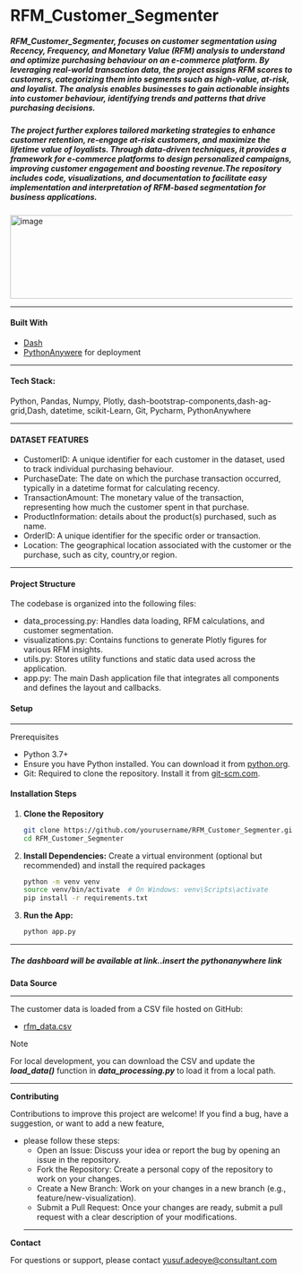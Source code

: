 # RFM_Customer_Segmenter
##### RFM_Customer_Segmenter, focuses on customer segmentation using Recency, Frequency, and Monetary Value (RFM) analysis to understand and optimize purchasing behaviour on an e-commerce platform. By leveraging real-world transaction data, the project assigns RFM scores to customers, categorizing them into segments such as high-value, at-risk, and loyalist. The analysis enables businesses to gain actionable insights into customer behaviour, identifying trends and patterns that drive purchasing decisions.
##### The project further explores tailored marketing strategies to enhance customer retention, re-engage at-risk customers, and maximize the lifetime value of loyalists. Through data-driven techniques, it provides a framework for e-commerce platforms to design personalized campaigns, improving customer engagement and boosting revenue.The repository includes code, visualizations, and documentation to facilitate easy implementation and interpretation of RFM-based segmentation for business applications.


 <img width="700" height="149" alt="image" src="https://github.com/user-attachments/assets/04d168b2-237c-4712-9a76-87600646a33f" />

---
#### Built With
- [Dash](https://dash.plotly.com/)
- [PythonAnywere](https://pythonanywhere.com/) for deployment
---
#### Tech Stack:
Python, Pandas, Numpy, Plotly, dash-bootstrap-components,dash-ag-grid,Dash, datetime, scikit-Learn, Git, Pycharm, PythonAnywhere

---
#### DATASET FEATURES
- CustomerID: A unique identifier for each customer in the dataset, used to track individual purchasing behaviour.
- PurchaseDate: The date on which the purchase transaction occurred, typically in a datetime format for calculating recency.
- TransactionAmount: The monetary value of the transaction, representing how much the customer spent in that purchase.
- ProductInformation:  details about the product(s) purchased, such as name.
- OrderID: A unique identifier for the specific order or transaction.
- Location: The geographical location associated with the customer or the purchase, such as city, country,or region.
---
  
#### Project Structure
The codebase is organized into the following files:
- data_processing.py: Handles data loading, RFM calculations, and customer segmentation.
- visualizations.py: Contains functions to generate Plotly figures for various RFM insights.
- utils.py: Stores utility functions and static data used across the application.
- app.py: The main Dash application file that integrates all components and defines the layout and callbacks.

#### **Setup**
---
Prerequisites
+ Python 3.7+ 
+ Ensure you have Python installed. You can download it from [python.org](https://www.python.org/downloads/).
+ Git: Required to clone the repository. Install it from [git-scm.com](https://git-scm.com/).
  
#### **Installation Steps**
1. **Clone the Repository**
   ```bash
   git clone https://github.com/yourusername/RFM_Customer_Segmenter.git
   cd RFM_Customer_Segmenter
   ```
2. **Install Dependencies:**
     Create a virtual environment (optional but recommended) and install the required packages
   ```bash
   python -m venv venv
   source venv/bin/activate  # On Windows: venv\Scripts\activate
   pip install -r requirements.txt
   ```

3. **Run the App:** 
   ```bash
   python app.py
   ```
---
##### The dashboard will be available at link..insert the pythonanywhere link

**Data Source**

---
The customer data is loaded from a CSV file hosted on GitHub:
+ [rfm_data.csv](https://raw.githubusercontent.com/yoadeoye/RFM_Customer_Segmenter/refs/heads/main/rfm_data.csv)
  
> [!NOTE]
> For local development, you can download the CSV and update the ***load_data()*** function in ***data_processing.py*** to load it from a local path.

---

**Contributing**

Contributions to improve this project are welcome! 
If you find a bug, have a suggestion, or want to add a new feature, 
- please follow these steps:
   - Open an Issue: Discuss your idea or report the bug by opening an issue in the repository.
   - Fork the Repository: Create a personal copy of the repository to work on your changes.
   - Create a New Branch: Work on your changes in a new branch (e.g., feature/new-visualization).
   - Submit a Pull Request: Once your changes are ready, submit a pull request with a clear description of your modifications.
  -----

**Contact**

For questions or support, please contact yusuf.adeoye@consultant.com 













